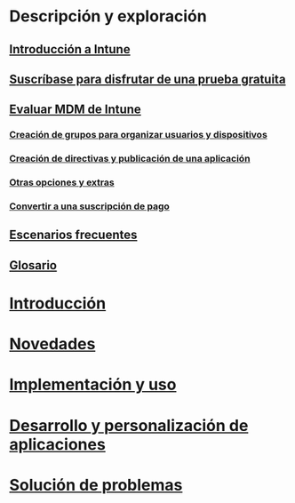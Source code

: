 # <a name="understand-and-explore"></a>Descripción y exploración
## <a name="introduction-to-intuneintroduction-to-microsoft-intunemd"></a>[Introducción a Intune](introduction-to-microsoft-intune.md)
## <a name="sign-up-for-a-free-trialsign-up-for-30-day-trial-microsoft-intunemd"></a>[Suscríbase para disfrutar de una prueba gratuita](sign-up-for-30-day-trial-microsoft-intune.md)
## <a name="evaluate-intune-mdmmobile-device-management-trial-guide-microsoft-intunemd"></a>[Evaluar MDM de Intune](mobile-device-management-trial-guide-microsoft-intune.md)
### <a name="create-groups-to-organize-users-devicesget-started-with-a-30-day-trial-of-microsoft-intune-step-3md"></a>[Creación de grupos para organizar usuarios y dispositivos](get-started-with-a-30-day-trial-of-microsoft-intune-step-3.md)
### <a name="create-policies-and-publish-an-appget-started-with-a-30-day-trial-of-microsoft-intune-step-4md"></a>[Creación de directivas y publicación de una aplicación](get-started-with-a-30-day-trial-of-microsoft-intune-step-4.md)
### <a name="other-options-and-extrasget-started-with-a-30-day-trial-of-microsoft-intune-step-6md"></a>[Otras opciones y extras](get-started-with-a-30-day-trial-of-microsoft-intune-step-6.md)
### <a name="convert-to-a-paid-subscriptionget-started-with-a-30-day-trial-of-microsoft-intune-step-7md"></a>[Convertir a una suscripción de pago](get-started-with-a-30-day-trial-of-microsoft-intune-step-7.md)
## <a name="common-scenarioscommon-ways-to-use-intunemd"></a>[Escenarios frecuentes](common-ways-to-use-intune.md)
## <a name="glossaryintune-glossarymd"></a>[Glosario](intune-glossary.md)

# <a name="get-startedintuneget-startedget-started"></a>[Introducción](/intune/get-started/get-started)
# <a name="whats-newintunewhats-newwhats-new-in-microsoft-intune"></a>[Novedades](/intune/whats-new/whats-new-in-microsoft-intune)
<!-- # [Plan and Design](/intune/plan-design/ways-to-do-enterprise-mobility) -->
# <a name="deploy-and-useintunedeploy-useoverview-of-device-and-app-lifecycles-in-microsoft-intune"></a>[Implementación y uso](/intune/deploy-use/overview-of-device-and-app-lifecycles-in-microsoft-intune)
# <a name="develop-and-customize-appsintunedevelopintune-app-sdk"></a>[Desarrollo y personalización de aplicaciones](/intune/develop/intune-app-sdk)
# <a name="troubleshootintunetroubleshootgeneral-troubleshooting-tips-for-microsoft-intune"></a>[Solución de problemas](/intune/troubleshoot/general-troubleshooting-tips-for-microsoft-intune)


<!--HONumber=Nov16_HO5-->


